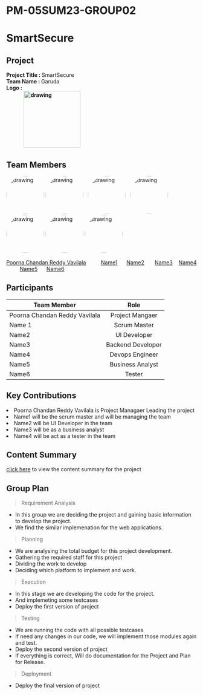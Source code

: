 # PM-05SUM23-GROUP02

# SmartSecure


## Project
   <strong>Project Title   :   </strong> SmartSecure <br>
   <strong>Team Name       :   </strong> Garuda <br>
   <strong>Logo            : <br> 
    &nbsp;&nbsp;&nbsp;&nbsp;&nbsp;&nbsp;&nbsp;&nbsp; &nbsp;&nbsp;&nbsp;&nbsp;  <img class='img-circle' src="Images/logo.PNG" alt="drawing" width=150px  style="border-radius:10px width=50px" />   </strong><br>
    
## Team Members

<img class='img-circle' src="Images/Name1.jpeg" alt="drawing" width="100" style="border-radius:50%" />  <img class='img-circle' src="Images/Name2.jpg" alt="drawing" width="100" style="border-radius:50%" /> &nbsp; 
<img class='img-circle' src="Images/Name3.jpg" alt="drawing" width="100" style="border-radius:50%" />  &nbsp;  <img src="Images/Name4.png" alt="drawing" width="100" style="border-radius:50%"/>   <img class='img-circle' src="Images/Name5.jpeg" alt="drawing" width="100" style="border-radius:50%" />               <img class='img-circle' src="Images/Name6.jpeg" alt="drawing" width="100" style="border-radius:50%" />
                 <img class='img-circle' src="Images/Name7.jpg" alt="drawing" width="100" style="border-radius:50%">               




  [Poorna Chandan Reddy Vavilala](https://github.com/chandan-vavilala) &nbsp;&nbsp;&nbsp;&nbsp;&nbsp;&nbsp;&nbsp;&nbsp; [Name1](https://github.com/Name1)             &nbsp;&nbsp;&nbsp;&nbsp;   [Name2](https://github.com/Name2)    &nbsp;&nbsp;&nbsp;&nbsp;&nbsp;   [Name3](https://github.com/Name3) &nbsp;&nbsp;  [Name4](https://github.com/Name4) &nbsp;&nbsp;&nbsp;&nbsp;&nbsp;&nbsp;&nbsp;&nbsp; [Name5](https://github.com/Name5)             &nbsp;&nbsp;&nbsp;&nbsp;   [Name6](https://github.com/Name6)   




 
## Participants
|     Team Member               | Role              | 
| -------------                 |:-------------:    |
| Poorna Chandan Reddy Vavilala | Project Mangaer   | 
| Name 1                        | Scrum Master      | 
| Name2                         | UI Developer      |  
| Name3                         | Backend Developer |
| Name4                         | Devops Engineer   | 
| Name5                         | Business Analyst  |  
| Name6                         | Tester            |

## Key Contributions
<li>Poorna Chandan Reddy Vavilala is Project Managaer Leading the project
<li>Name1 will be the scrum master and will be managing the team</li>
<li>Name2 will be UI Developer in the team</li>
<li>Name3 will be as a business analyst</li>
<li>Name4 wiil be act as a tester in the team</li>

## Content Summary

[click here](summary.md) to view the content summary for the project

## Group Plan

> Requirement Analysis
* In this group we are deciding the project and gaining basic information to develop the project.
* We find the similar implemenation for the web applications.

> Planning
* We are analysing the total budget for this project development.
* Gathering the required staff for this project
* Dividing the work to develop
* Deciding which platform to implement and work.

> Execution
* In this stage we are developing the code for the project.
* And implemeting some testcases
* Deploy the first version of project

> Testing
* We are running the code with all possible testcases 
* If need any changes in our code, we will implement those modules again and test.
* Deploy the second version of project
* If everything is correct, Will do documentation for the Project and Plan for Release.

> Deployment
* Deploy the final version of project


   
